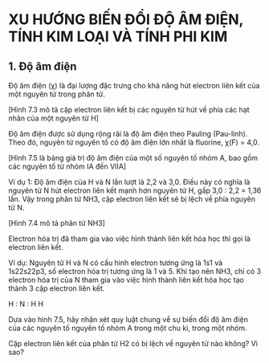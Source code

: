 # XU HƯỚNG BIẾN ĐỔI ĐỘ ÂM ĐIỆN, TÍNH KIM LOẠI VÀ TÍNH PHI KIM

## 1. Độ âm điện

Độ âm điện (χ) là đại lượng đặc trưng cho khả năng hút electron liên kết của một nguyên tử trong phân tử.

[Hình 7.3 mô tả cặp electron liên kết bị các nguyên tử hút về phía các hạt nhân của một nguyên tử H]

Độ âm điện được sử dụng rộng rãi là độ âm điện theo Pauling (Pau-linh). Theo đó, nguyên tử nguyên tố có độ âm điện lớn nhất là fluorine, χ(F) = 4,0.

[Hình 7.5 là bảng giá trị độ âm điện của một số nguyên tố nhóm A, bao gồm các nguyên tố từ nhóm IA đến VIIA]

Ví dụ 1: Độ âm điện của H và N lần lượt là 2,2 và 3,0. Điều này có nghĩa là nguyên tử N hút electron liên kết mạnh hơn nguyên tử H, gấp 3,0 : 2,2 = 1,36 lần. Vậy trong phân tử NH3, cặp electron liên kết sẽ bị lệch về phía nguyên tử N.

[Hình 7.4 mô tả phân tử NH3]

Electron hóa trị đã tham gia vào việc hình thành liên kết hóa học thì gọi là electron liên kết.

Ví dụ: Nguyên tử H và N có cấu hình electron tương ứng là 1s1 và 1s22s22p3, số electron hóa trị tương ứng là 1 và 5. Khi tạo nên NH3, chỉ có 3 electron hóa trị của N tham gia vào việc hình thành liên kết hóa học tạo thành 3 cặp electron liên kết.

H : N : H
    H

Dựa vào hình 7.5, hãy nhận xét quy luật chung về sự biến đổi độ âm điện của các nguyên tố nguyên tố nhóm A trong một chu kì, trong một nhóm.

Cặp electron liên kết của phân tử H2 có bị lệch về nguyên tử nào không? Vì sao?